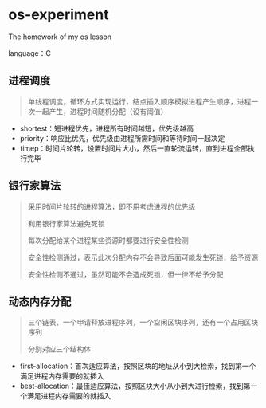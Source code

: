 # os-experiment
The homework of my os lesson

language：C



## 进程调度

> 单线程调度，循环方式实现运行，结点插入顺序模拟进程产生顺序，进程一次一起产生，进程时间随机分配（设有阈值）

- shortest：短进程优先，进程所有时间越短，优先级越高
- priority：响应比优先，优先级由进程所需时间和等待时间一起决定
- timep：时间片轮转，设置时间片大小，然后一直轮流运转，直到进程全部执行完毕



## 银行家算法

>  采用时间片轮转的进程算法，即不用考虑进程的优先级
>
> 利用银行家算法避免死锁
>
> 每次分配给某个进程某些资源时都要进行安全性检测
>
> 安全性检测通过，表示此次分配内存不会导致后面可能发生死锁，给予资源
>
> 安全性检测不通过，虽然可能不会造成死锁，但一律不给予分配



## 动态内存分配

>三个链表，一个申请释放进程序列，一个空闲区块序列，还有一个占用区块序列
>
>分别对应三个结构体

- first-allocation：首次适应算法，按照区块的地址从小到大检索，找到第一个满足进程内存需要的就插入
- best-allocation：最佳适应算法，按照区块大小从小到大进行检索，找到第一个满足进程内存需要的就插入
